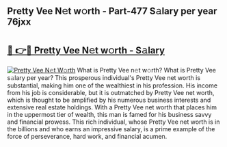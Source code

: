 ## Pretty Vee N𝚎t w𝚘rth - Part-477 S𝚊lary per year 76jxx

# <h2><a href="http://gc574y.nevu.top/?p=Pretty+Vee">🔗 👉🔴 Pretty Vee N𝚎t w𝚘rth - S𝚊lary</a></h2>

[![Pretty Vee N𝚎t W𝚘rth](https://i.imgur.com/Oavwk0R.jpeg)](http://gc574y.nevu.top/?p=Pretty+Vee)
What is Pretty Vee n𝚎t w𝚘rth? What is Pretty Vee s𝚊lary per year?
This prosperous individual's Pretty Vee net worth is substantial, making him one of the wealthiest in his profession. His income from his job is considerable, but it is outmatched by Pretty Vee net worth, which is thought to be amplified by his numerous business interests and extensive real estate holdings. With a Pretty Vee net worth that places him in the uppermost tier of wealth, this man is famed for his business savvy and financial prowess. This rich individual, whose Pretty Vee net worth is in the billions and who earns an impressive salary, is a prime example of the force of perseverance, hard work, and financial acumen.
